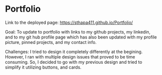 # Portfolio

Link to the deployed page:   https://sthapa411.github.io/Portfolio/

Goal:
To update to portfolio with links to my github projects, my linkedin, and to my git hub profile page which has also been updated with my profile picture, pinned projects, and my contact info. 

Challenges:
I tried to design it completely differently at the begining. However, I ran with multiple design issues that proved to be time consuming. So, I decided to go with my previous design and tried to simplify it utilizing buttons, and cards.




